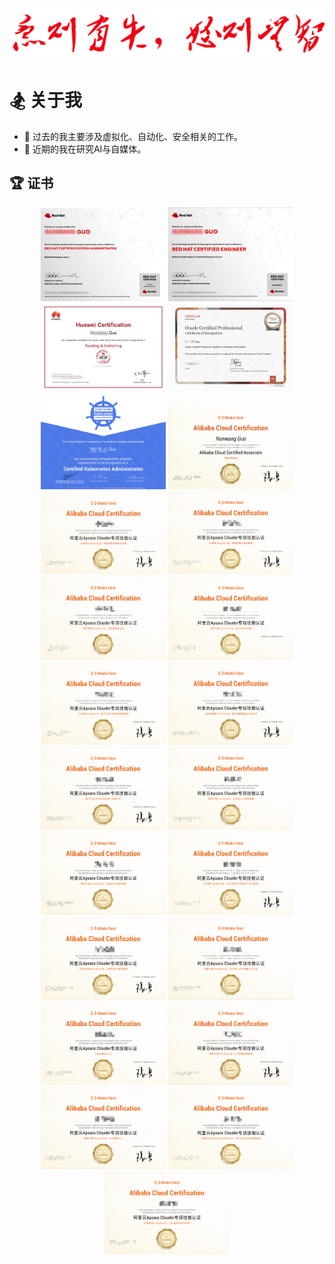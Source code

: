 ![毛笔字格言](IMAGE//quote.svg)

# 🏂 关于我

- 🌱 过去的我主要涉及虚拟化、自动化、安全相关的工作。
- 🌈 近期的我在研究AI与自媒体。


## 🏆 证书

<p align="center">   
	<img src="IMAGE/rhcsa.jpeg" alt="rhcsa.jpeg" width="200">   
  <img src="IMAGE/rhce.jpeg" alt="rhce.jpeg" width="200">   
  <img src="IMAGE/hcip-rs.jpeg" alt="hcip-rs.jpeg" width="200"> 
  <img src="IMAGE/ocp.jpg" alt="ocp.jpg" width="200"> 
  <img src="IMAGE/cka.jpg" alt="cka.jpg" width="200"> 
  <img src="IMAGE/aca.png" alt="aca.jpeg" width="200"> 
  <img src="IMAGE/存储的降本增效及运维.jpg" alt="存储的降本增效及运维.jpg" width="200">
  <img src="IMAGE/存储应用与数据管理.jpg" alt="存储应用与数据管理.jpg" width="200">
  <img src="IMAGE/服务器迁移上云.jpg" alt="服务器迁移上云.jpg" width="200">
  <img src="IMAGE/高可用应用架构.jpg" alt="高可用应用架构.jpg" width="200">
  <img src="IMAGE/基于存储产品快速搭建网盘.jpg" alt="基于存储产品快速搭建网盘.jpg" width="200">
  <img src="IMAGE/基于容器搭建企业级应用.jpg" alt="基于容器搭建企业级应用.jpg" width="200">
  <img src="IMAGE/基于MaxCompute的热门话题分析.jpg" alt="基于MaxCompute的热门话题分析.jpg" width="200">
  <img src="IMAGE/企业级云上网络构建.jpg" alt="企业级云上网络构建.jpg" width="200">
  <img src="IMAGE/企业级ECS集群构建.jpg" alt="企业级ECS集群构建.jpg" width="200">
  <img src="IMAGE/日志服务SLS实现云产品可观测.jpg" alt="日志服务SLS实现云产品可观测.jpg" width="200">
  <img src="IMAGE/容器应用与集群管理.jpg" alt="容器应用与集群管理.jpg" width="200">
  <img src="IMAGE/使用OpenAPI管理云上资源.jpg" alt="使用OpenAPI管理云上资源.jpg" width="200">
  <img src="IMAGE/云服务器ECS入门.jpg" alt="云服务器ECS入门.jpg" width="200">
  <img src="IMAGE/ECS基础运维管理.jpg" alt="ECS基础运维管理.jpg" width="200">
  <img src="IMAGE/ECS快速入门.jpg" alt="ECS快速入门.jpg" width="200">
  <img src="IMAGE/Serverless 应用快速体验.jpg" alt="Serverless 应用快速体验.jpg" width="200">
  <img src="IMAGE/SQL基础开发与应用.jpg" alt="SQL基础开发与应用.jpg" width="200">
</p>


